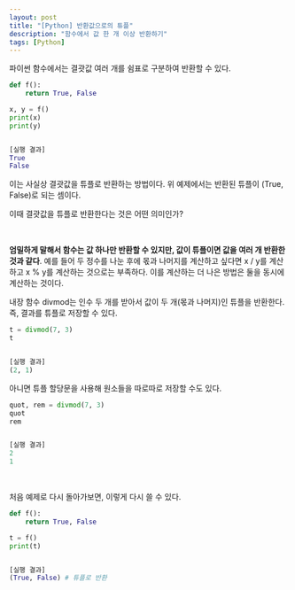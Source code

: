 ```yaml
---
layout: post
title: "[Python] 반환값으로의 튜플"
description: "함수에서 값 한 개 이상 반환하기"
tags: [Python]
---
```


파이썬 함수에서는 결괏값 여러 개를 쉼표로 구분하여 반환할 수 있다.
```python
def f():
    return True, False
```

```python
x, y = f()
print(x)
print(y)


[실행 결과]
True
False
```

이는 사실상 결괏값을 튜플로 반환하는 방법이다. 위 예제에서는 반환된 튜플이 (True, False)로 되는 셈이다.

이때 결괏값을 튜플로 반환한다는 것은 어떤 의미인가?

<br>

**엄밀하게 말해서 함수는 값 하나만 반환할 수 있지만, 값이 튜플이면 값을 여러 개 반환한 것과 같다**. 예를 들어 두 정수를 나눈 후에 몫과 나머지를 계산하고 싶다면 x / y를 계산하고 x % y를 계산하는 것으로는 부족하다. 이를 계산하는 더 나은 방법은 둘을 동시에 계산하는 것이다.

내장 함수 divmod는 인수 두 개를 받아서 값이 두 개(몫과 나머지)인 튜플을 반환한다. 즉, 결과를 튜플로 저장할 수 있다.

```python
t = divmod(7, 3)
t


[실행 결과]
(2, 1)
```

아니면 튜플 할당문을 사용해 원소들을 따로따로 저장할 수도 있다.

```python
quot, rem = divmod(7, 3)
quot
rem


[실행 결과]
2
1
```

<br>

처음 예제로 다시 돌아가보면, 이렇게 다시 쓸 수 있다.

```python
def f():
    return True, False
```

```python
t = f()
print(t)


[실행 결과]
(True, False) # 튜플로 반환
```

<br>